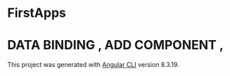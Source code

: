 # FirstApps
# DATA BINDING , ADD COMPONENT , 

This project was generated with [Angular CLI](https://github.com/angular/angular-cli) version 8.3.19.
